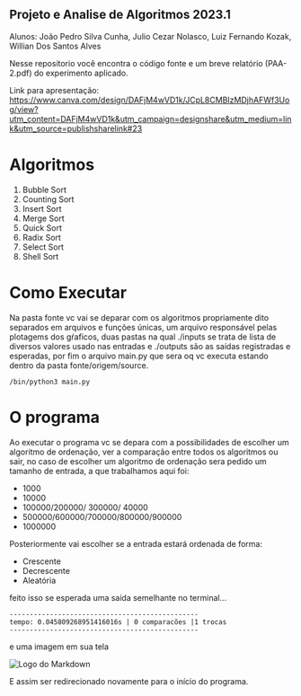 ## Projeto e Analise de Algoritmos 2023.1

Alunos: João Pedro Silva Cunha, Julio Cezar Nolasco, Luiz Fernando Kozak, Willian Dos Santos Alves

Nesse repositorio você encontra o código fonte e um breve relatório (PAA-2.pdf) do experimento aplicado.

Link para apresentação: https://www.canva.com/design/DAFjM4wVD1k/JCpL8CMBIzMDjhAFWf3Uog/view?utm_content=DAFjM4wVD1k&utm_campaign=designshare&utm_medium=link&utm_source=publishsharelink#23

# Algoritmos

1. Bubble Sort
2. Counting Sort
3. Insert Sort
4. Merge Sort
5. Quick Sort
6. Radix Sort
7. Select Sort
8. Shell Sort

# Como Executar

Na pasta fonte vc vai se deparar com os algoritmos propriamente dito separados em arquivos e funções únicas, um arquivo responsável pelas plotagems dos gŕaficos, duas pastas na qual ./inputs se trata de lista de diversos valores usado nas entradas e ./outputs são as saídas registradas e esperadas, por fim o arquivo main.py que sera oq vc executa estando dentro da pasta fonte/origem/source.

```
/bin/python3 main.py
```

# O programa

Ao executar o programa vc se depara com a possibilidades de escolher um algoritmo de ordenação, ver a comparação entre todos os algoritmos ou sair, no caso de escolher um algoritmo de ordenação sera pedido um tamanho de entrada, a que trabalhamos aqui foi:

- 1000
- 10000
- 100000/200000/ 300000/ 40000
- 500000/600000/700000/800000/900000
- 1000000

Posteriormente vai escolher se a entrada estará ordenada de forma:

- Crescente
- Decrescente
- Aleatória

feito isso se esperada uma saída semelhante no terminal...

```
-----------------------------------------------
tempo: 0.045809268951416016s | 0 comparacões |1 trocas
-----------------------------------------------
```

e uma imagem em sua tela

![Logo do Markdown](https://i.ibb.co/WFrwQDz/Captura-de-tela-de-2023-06-01-11-40-39.png)

E assim ser redirecionado novamente para o início do programa.
